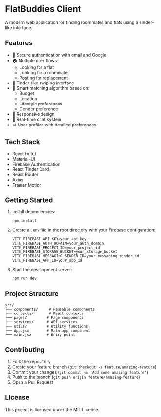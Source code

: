 # FlatBuddies Client

A modern web application for finding roommates and flats using a Tinder-like interface.

## Features

- 🔐 Secure authentication with email and Google
- 🏠 Multiple user flows:
  - Looking for a flat
  - Looking for a roommate
  - Posting for replacement
- 💫 Tinder-like swiping interface
- 🎯 Smart matching algorithm based on:
  - Budget
  - Location
  - Lifestyle preferences
  - Gender preference
- 📱 Responsive design
- 💬 Real-time chat system
- 📊 User profiles with detailed preferences

## Tech Stack

- React (Vite)
- Material-UI
- Firebase Authentication
- React Tinder Card
- React Router
- Axios
- Framer Motion

## Getting Started

1. Install dependencies:
   ```bash
   npm install
   ```

2. Create a `.env` file in the root directory with your Firebase configuration:
   ```
   VITE_FIREBASE_API_KEY=your_api_key
   VITE_FIREBASE_AUTH_DOMAIN=your_auth_domain
   VITE_FIREBASE_PROJECT_ID=your_project_id
   VITE_FIREBASE_STORAGE_BUCKET=your_storage_bucket
   VITE_FIREBASE_MESSAGING_SENDER_ID=your_messaging_sender_id
   VITE_FIREBASE_APP_ID=your_app_id
   ```

3. Start the development server:
   ```bash
   npm run dev
   ```

## Project Structure

```
src/
├── components/     # Reusable components
├── contexts/       # React contexts
├── pages/         # Page components
├── services/      # API services
├── utils/         # Utility functions
├── App.jsx        # Main app component
└── main.jsx       # Entry point
```

## Contributing

1. Fork the repository
2. Create your feature branch (`git checkout -b feature/amazing-feature`)
3. Commit your changes (`git commit -m 'Add some amazing feature'`)
4. Push to the branch (`git push origin feature/amazing-feature`)
5. Open a Pull Request

## License

This project is licensed under the MIT License.
